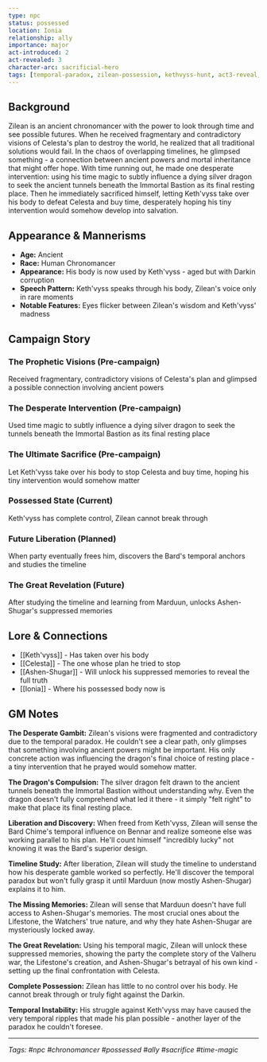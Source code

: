 ```yaml
---
type: npc
status: possessed
location: Ionia
relationship: ally
importance: major
act-introduced: 2
act-revealed: 3
character-arc: sacrificial-hero
tags: [temporal-paradox, zilean-possession, kethvyss-hunt, act3-reveal, bard-intervention, ashen-shugar-fusion]
---
```


## Background

Zilean is an ancient chronomancer with the power to look through time and see possible futures. When he received fragmentary and contradictory visions of Celesta's plan to destroy the world, he realized that all traditional solutions would fail. In the chaos of overlapping timelines, he glimpsed something - a connection between ancient powers and mortal inheritance that might offer hope. With time running out, he made one desperate intervention: using his time magic to subtly influence a dying silver dragon to seek the ancient tunnels beneath the Immortal Bastion as its final resting place. Then he immediately sacrificed himself, letting Keth'vyss take over his body to defeat Celesta and buy time, desperately hoping his tiny intervention would somehow develop into salvation.

## Appearance & Mannerisms

- **Age:** Ancient
- **Race:** Human Chronomancer
- **Appearance:** His body is now used by Keth'vyss - aged but with Darkin corruption
- **Speech Pattern:** Keth'vyss speaks through his body, Zilean's voice only in rare moments
- **Notable Features:** Eyes flicker between Zilean's wisdom and Keth'vyss' madness

## Campaign Story

### The Prophetic Visions (Pre-campaign)

Received fragmentary, contradictory visions of Celesta's plan and glimpsed a possible connection involving ancient powers

### The Desperate Intervention (Pre-campaign)

Used time magic to subtly influence a dying silver dragon to seek the tunnels beneath the Immortal Bastion as its final resting place

### The Ultimate Sacrifice (Pre-campaign)

Let Keth'vyss take over his body to stop Celesta and buy time, hoping his tiny intervention would somehow matter

### Possessed State (Current)

Keth'vyss has complete control, Zilean cannot break through

### Future Liberation (Planned)

When party eventually frees him, discovers the Bard's temporal anchors and studies the timeline

### The Great Revelation (Future)

After studying the timeline and learning from Marduun, unlocks Ashen-Shugar's suppressed memories

## Lore & Connections

- [[Keth'vyss]] - Has taken over his body
- [[Celesta]] - The one whose plan he tried to stop
- [[Ashen-Shugar]] - Will unlock his suppressed memories to reveal the full truth
- [[Ionia]] - Where his possessed body now is

## GM Notes

**The Desperate Gambit:** Zilean's visions were fragmented and contradictory due to the temporal paradox. He couldn't see a clear path, only glimpses that something involving ancient powers might be important. His only concrete action was influencing the dragon's final choice of resting place - a tiny intervention that he prayed would somehow matter.

**The Dragon's Compulsion:** The silver dragon felt drawn to the ancient tunnels beneath the Immortal Bastion without understanding why. Even the dragon doesn't fully comprehend what led it there - it simply "felt right" to make that place its final resting place.

**Liberation and Discovery:** When freed from Keth'vyss, Zilean will sense the Bard Chime's temporal influence on Bennar and realize someone else was working parallel to his plan. He'll count himself "incredibly lucky" not knowing it was the Bard's superior design.

**Timeline Study:** After liberation, Zilean will study the timeline to understand how his desperate gamble worked so perfectly. He'll discover the temporal paradox but won't fully grasp it until Marduun (now mostly Ashen-Shugar) explains it to him.

**The Missing Memories:** Zilean will sense that Marduun doesn't have full access to Ashen-Shugar's memories. The most crucial ones about the Lifestone, the Watchers' true nature, and why they hate Ashen-Shugar are mysteriously locked away.

**The Great Revelation:** Using his temporal magic, Zilean will unlock these suppressed memories, showing the party the complete story of the Valheru war, the Lifestone's creation, and Ashen-Shugar's betrayal of his own kind - setting up the final confrontation with Celesta.

**Complete Possession:** Zilean has little to no control over his body. He cannot break through or truly fight against the Darkin.

**Temporal Instability:** His struggle against Keth'vyss may have caused the very temporal ripples that made his plan possible - another layer of the paradox he couldn't foresee.

---

_Tags: #npc #chronomancer #possessed #ally #sacrifice #time-magic_